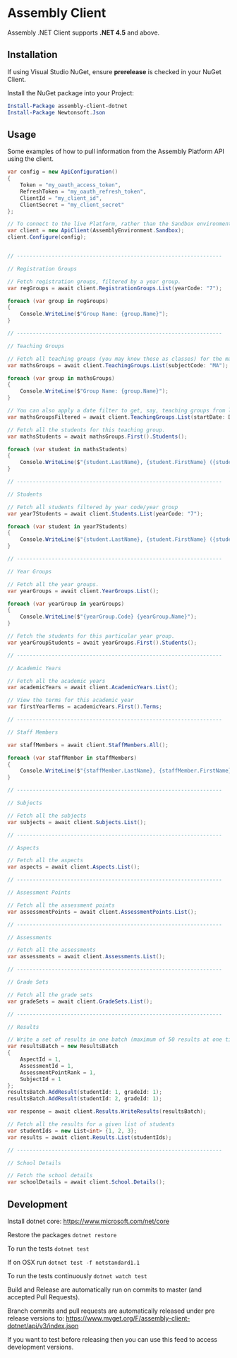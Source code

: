 # Assembly Client

Assembly .NET Client supports **.NET 4.5** and above.

## Installation

If using Visual Studio NuGet, ensure **prerelease** is checked in your NuGet Client.

Install the NuGet package into your Project:

```powershell
Install-Package assembly-client-dotnet
Install-Package Newtonsoft.Json
```

## Usage

Some examples of how to pull information from the Assembly Platform API using the client.

```c#
var config = new ApiConfiguration()
{
    Token = "my_oauth_access_token",
    RefreshToken = "my_oauth_refresh_token",
    ClientId = "my_client_id",
    ClientSecret = "my_client_secret"
};

// To connect to the live Platform, rather than the Sandbox environment, use simply: new ApiClient();
var client = new ApiClient(AssemblyEnvironment.Sandbox);
client.Configure(config);


// -----------------------------------------------------------------

// Registration Groups

// Fetch registration groups, filtered by a year group.
var regGroups = await client.RegistrationGroups.List(yearCode: "7");

foreach (var group in regGroups)
{
    Console.WriteLine($"Group Name: {group.Name}");
}

// -----------------------------------------------------------------

// Teaching Groups

// Fetch all teaching groups (you may know these as classes) for the mathematics subject code.
var mathsGroups = await client.TeachingGroups.List(subjectCode: "MA");

foreach (var group in mathsGroups)
{
    Console.WriteLine($"Group Name: {group.Name}");
}

// You can also apply a date filter to get, say, teaching groups from last academic year or for another specific range of time.
var mathsGroupsFiltered = await client.TeachingGroups.List(startDate: DateTime.Parse("2016-09-01"), endDate: DateTime.Parse("2017-07-31"));

// Fetch all the students for this teaching group.
var mathsStudents = await mathsGroups.First().Students();

foreach (var student in mathsStudents)
{
    Console.WriteLine($"{student.LastName}, {student.FirstName} ({student.YearCode})");
}

// -----------------------------------------------------------------

// Students

// Fetch all students filtered by year code/year group
var year7Students = await client.Students.List(yearCode: "7");

foreach (var student in year7Students)
{
    Console.WriteLine($"{student.LastName}, {student.FirstName} ({student.YearCode})");
}

// -----------------------------------------------------------------

// Year Groups

// Fetch all the year groups.
var yearGroups = await client.YearGroups.List();

foreach (var yearGroup in yearGroups)
{
    Console.WriteLine($"{yearGroup.Code} {yearGroup.Name}");
}

// Fetch the students for this particular year group.
var yearGroupStudents = await yearGroups.First().Students();

// -----------------------------------------------------------------

// Academic Years

// Fetch all the academic years
var academicYears = await client.AcademicYears.List();

// View the terms for this academic year
var firstYearTerms = academicYears.First().Terms;

// -----------------------------------------------------------------

// Staff Members

var staffMembers = await client.StaffMembers.All();

foreach (var staffMember in staffMembers)
{
    Console.WriteLine($"{staffMember.LastName}, {staffMember.FirstName} ({staffMember.IsTeachingStaff})");
}

// -----------------------------------------------------------------

// Subjects

// Fetch all the subjects
var subjects = await client.Subjects.List();

// -----------------------------------------------------------------

// Aspects

// Fetch all the aspects
var aspects = await client.Aspects.List();

// -----------------------------------------------------------------

// Assessment Points

// Fetch all the assessment points
var assessmentPoints = await client.AssessmentPoints.List();

// -----------------------------------------------------------------

// Assessments

// Fetch all the assessments
var assessments = await client.Assessments.List();

// -----------------------------------------------------------------

// Grade Sets

// Fetch all the grade sets
var gradeSets = await client.GradeSets.List();

// -----------------------------------------------------------------

// Results

// Write a set of results in one batch (maximum of 50 results at one time)
var resultsBatch = new ResultsBatch
{
    AspectId = 1,
    AssessmentId = 1,
    AssessmentPointRank = 1,
    SubjectId = 1
};
resultsBatch.AddResult(studentId: 1, gradeId: 1);
resultsBatch.AddResult(studentId: 2, gradeId: 1);

var response = await client.Results.WriteResults(resultsBatch);

// Fetch all the results for a given list of students
var studentIds = new List<int> {1, 2, 3};
var results = await client.Results.List(studentIds);

// -----------------------------------------------------------------

// School Details

// Fetch the school details
var schoolDetails = await client.School.Details();

```

## Development

Install dotnet core: https://www.microsoft.com/net/core

Restore the packages `dotnet restore`

To run the tests `dotnet test`

If on OSX run `dotnet test -f netstandard1.1`

To run the tests continuously `dotnet watch test`

Build and Release are automatically run on commits to master (and accepted Pull Requests).

Branch commits and pull requests are automatically released under pre release versions to: https://www.myget.org/F/assembly-client-dotnet/api/v3/index.json

If you want to test before releasing then you can use this feed to access development versions.
